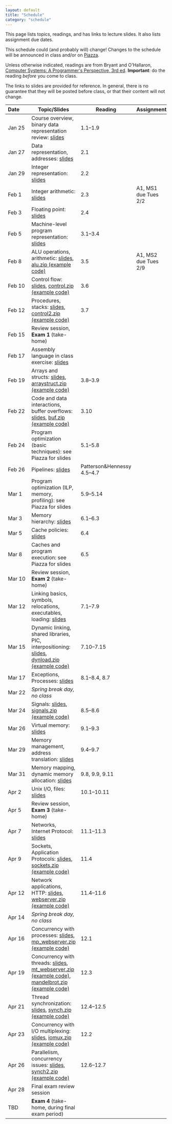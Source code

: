 ```yaml
---
layout: default
title: "Schedule"
category: "schedule"
---
```


This page lists topics, readings, and has links to lecture slides.  It also lists assignment due dates.

This schedule could (and probably will) change!  Changes to the schedule will be announced in class and/or on [Piazza](https://piazza.com/jhu/spring2021/601229).

Unless otherwise indicated, readings are from Bryant and O'Hallaron, [Computer Systems: A Programmer's Perspective, 3rd ed](https://csapp.cs.cmu.edu/).  **Important**: do the reading *before* you come to class.

The links to slides are provided for reference.  In general, there is no guarantee that they will be posted before class, or that their content will not change.

Date&nbsp;&nbsp;&nbsp;&nbsp;&nbsp; | Topic/Slides | Reading | Assignment
------------------ | ------------ | ------- | ----------
Jan 25             | Course overview, binary data representation review: [slides](lectures/lecture01-public.pdf) | 1.1–1.9
Jan 27              | Data representation, addresses: [slides](lectures/lecture02-public.pdf) | 2.1
Jan 29              | Integer representation: [slides](lectures/lecture03-public.pdf) | 2.2
Feb 1              | Integer arithmetic: [slides](lectures/lecture04-public.pdf) | 2.3 | A1, MS1 due Tues 2/2
Feb 3              | Floating point: [slides](lectures/lecture05-public.pdf) | 2.4 |
Feb 5              | Machine-level program representation: [slides](lectures/lecture06-public.pdf) | 3.1–3.4 |
Feb 8              | ALU operations, arithmetic: [slides](lectures/lecture07-public.pdf), [alu.zip (example code)](lectures/alu.zip) | 3.5 | A1, MS2 due Tues 2/9
Feb 10             | Control flow: [slides](lectures/lecture08-public.pdf), [control.zip (example code)](lectures/control.zip) | 3.6 |
Feb 12             | Procedures, stacks: [slides](lectures/lecture09-public.pdf), [control2.zip (example code)](lectures/control2.zip) | 3.7
Feb 15             | Review session, **Exam 1** (take-home)
Feb 17             | Assembly language in class exercise: [slides](lectures/assembly-public.pdf)
Feb 19             | Arrays and structs: [slides](lectures/lecture10-public.pdf), [arraystruct.zip (example code)](lectures/arraystruct.zip) | 3.8–3.9 |
Feb 22             | Code and data interactions, buffer overflows: [slides](lectures/lecture11-public.pdf), [buf.zip (example code)](lectures/buf.zip) | 3.10
Feb 24             | Program optimization (basic techniques): see Piazza for slides | 5.1–5.8 |
Feb 26             | Pipelines: [slides](lectures/lecture13-public.pdf) | Patterson&amp;Hennessy 4.5–4.7
Mar 1              | Program optimization (ILP, memory, profiling): see Piazza for slides | 5.9–5.14 |
Mar 3              | Memory hierarchy: [slides](lectures/lecture15-public.pdf) | 6.1–6.3 | 
Mar 5              | Cache policies: [slides](lectures/lecture16-public.pdf) | 6.4
Mar 8              | Caches and program execution: see Piazza for slides | 6.5 |
Mar 10             | Review session, **Exam 2** (take-home)
Mar 12             | Linking basics, symbols, relocations, executables, loading: [slides](lectures/lecture18-public.pdf) | 7.1–7.9 |
Mar 15             | Dynamic linking, shared libraries, PIC, interpositioning: [slides](lectures/lecture19-public.pdf), [dynload.zip (example code)](lectures/dynload.zip) | 7.10–7.15 |
Mar 17             | Exceptions, Processes: [slides](lectures/lecture20-public.pdf) | 8.1–8.4, 8.7 |
Mar 22             | *Spring break day, no class*
Mar 24             | Signals: [slides](lectures/lecture21-public.pdf), [signals.zip (example code)](lectures/signals.zip) | 8.5–8.6 |
Mar 26             | Virtual memory: [slides](lectures/lecture22-public.pdf) | 9.1–9.3 | 
Mar 29             | Memory management, address translation: [slides](lectures/lecture23-public.pdf) | 9.4–9.7
Mar 31             | Memory mapping, dynamic memory allocation: [slides](lectures/lecture24-public.pdf) | 9.8, 9.9, 9.11 |
Apr 2              | Unix I/O, files: [slides](lectures/lecture25-public.pdf) | 10.1–10.11 |
Apr 5              | Review session, **Exam 3** (take-home)
Apr 7              | Networks, Internet Protocol: [slides](lectures/lecture26-public.pdf) | 11.1–11.3 |
Apr 9              | Sockets, Application Protocols: [slides](lectures/lecture27-public.pdf), [sockets.zip (example code)](lectures/sockets.zip) | 11.4 | 
Apr 12             | Network applications, HTTP: [slides](lectures/lecture28-public.pdf), [webserver.zip (example code)](lectures/webserver.zip) | 11.4–11.6 | 
Apr 14             | *Spring break day, no class*
Apr 16             | Concurrency with processes: [slides](lectures/lecture29-public.pdf), [mp\_webserver.zip (example code)](lectures/mp_webserver.zip) | 12.1 |
Apr 19             | Concurrency with threads: [slides](lectures/lecture30-public.pdf), [mt\_webserver.zip (example code)](lectures/mt_webserver.zip), [mandelbrot.zip (example code)](lectures/mandelbrot.zip) | 12.3 | 
Apr 21             | Thread synchronization: [slides](lectures/lecture31-public.pdf), [synch.zip (example code)](lectures/synch.zip) | 12.4–12.5
Apr 23             | Concurrency with I/O multiplexing: [slides](lectures/lecture32-public.pdf), [iomux.zip (example code)](lectures/iomux.zip) | 12.2 |
Apr 26             | Parallelism, concurrency issues: [slides](lectures/lecture33-public.pdf), [synch2.zip (example code)](lectures/synch2.zip) | 12.6–12.7 |
Apr 28             | Final exam review session | |
TBD                | **Exam 4** (take-home, during final exam period)

<!--
Apr 28             | Bonus topics: [slides](lectures/lecture34-public.pdf), [bonus.zip (example code)](lectures/bonus.zip) | | 
-->
